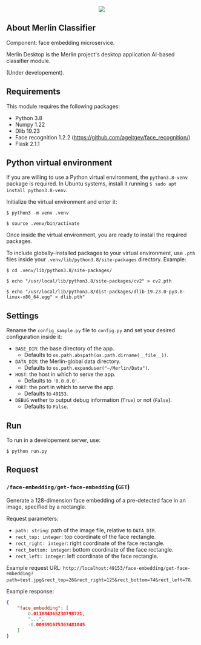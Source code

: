 <p align="center"><a href="https://github.com/juancrrn/merlin-mobile" target="_blank"><img src="https://juancrrn.io/img/merlin-github-header-rgb-expanded.svg"></a></p>

## About Merlin Classifier

Component: face embedding microservice.

Merlin Desktop is the Merlin project's desktop application AI-based classifier module.

(Under developement).

## Requirements

This module requires the following packages:

- Python 3.8
- Numpy 1.22
- Dlib 19.23
- Face recognition 1.2.2 (https://github.com/ageitgey/face_recognition/)
- Flask 2.1.1

## Python virtual environment

If you are willing to use a Python virtual environment, the `python3.8-venv` package is required. In Ubuntu systems, install it running `$ sudo apt install python3.8-venv`.

Initialize the virtual environment and enter it:

```console
$ python3 -m venv .venv

$ source .venv/bin/activate
```

Once inside the virtual environment, you are ready to install the required packages.

To include globally-installed packages to your virtual environment, use `.pth` files inside your `.venv/lib/python3.8/site-packages` directory. Example:

```console
$ cd .venv/lib/python3.8/site-packages/

$ echo "/usr/local/lib/python3.8/site-packages/cv2" > cv2.pth

$ echo "/usr/local/lib/python3.8/dist-packages/dlib-19.23.0-py3.8-linux-x86_64.egg" > dlib.pth"
```

## Settings

Rename the `config_sample.py` file to `config.py` and set your desired configuration inside it:

- `BASE_DIR`: the base directory of the app.
    - Defaults to `os.path.abspath(os.path.dirname(__file__))`.
- `DATA_DIR`: the Merlin-global data directory.
    - Defaults to `os.path.expanduser("~/Merlin/Data")`.
- `HOST`: the host in which to serve the app.
    - Defaults to `'0.0.0.0'`.
- `PORT`: the port in which to serve the app.
    - Defaults to `49153`.
- `DEBUG` wether to output debug information (`True`) or not (`False`).
    - Defaults to `False`.

## Run

To run in a developement server, use:

```console
$ python run.py
```

## Request

### `/face-embedding/get-face-embedding` (`GET`)

Generate a 128-dimension face embedding of a pre-detected face in an image, specified by a rectangle.

Request parameters:

- `path: string`: path of the image file, relative to `DATA_DIR`.
- `rect_top: integer`: top coordinate of the face rectangle.
- `rect_right: integer`: right coordinate of the face rectangle.
- `rect_bottom: integer`: bottom coordinate of the face rectangle.
- `rect_left: integer`: left coordinate of the face rectangle.

Example request URL: `http://localhost:49153/face-embedding/get-face-embedding?path=test.jpg&rect_top=26&rect_right=125&rect_bottom=74&rect_left=78`.

Example response:

```json
{
    "face_embedding": [
        0.011884365230798721,
        "...",
        -0.009591675363481045
    ]
}
```